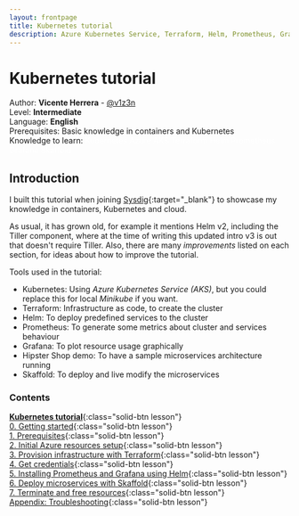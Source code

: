 ```yaml
---
layout: frontpage
title: Kubernetes tutorial
description: Azure Kubernetes Service, Terraform, Helm, Prometheus, Grafana, Skaffold
---
```

# Kubernetes tutorial

Author: **Vicente Herrera** - [@v1z3n](https://twitter.com/v1z3n)  
Level: **Intermediate**  
Language: **English**  
Prerequisites: Basic knowledge in containers and Kubernetes  
Knowledge to learn: <span class="badge rounded-pill bg-danger white" style="color:white">Kubernetes</span> 
<span class="badge rounded-pill bg-danger white" style="color:white">Azure</span> 
<span class="badge rounded-pill bg-danger white" style="color:white">AKS</span>
<span class="badge rounded-pill bg-danger white" style="color:white">Terraform</span> 
<span class="badge rounded-pill bg-danger white" style="color:white">Helm</span> 
<span class="badge rounded-pill bg-danger white" style="color:white">Prometheus</span> 
<span class="badge rounded-pill bg-danger white" style="color:white">Grafana</span> 
<span class="badge rounded-pill bg-danger white" style="color:white">Skaffold</span>  


## Introduction

I built this tutorial when joining [Sysdig](https://sysdig.com){:target="_blank"} to showcase my knowledge in containers, Kubernetes and cloud.

As usual, it has grown old, for example it mentions Helm v2, including the Tiller component, where at the time of writing this updated intro v3 is out that doesn't require Tiller. Also, there are many _improvements_ listed on each section, for ideas about how to improve the tutorial.

Tools used in the tutorial:
* Kubernetes: Using _Azure Kubernetes Service (AKS)_, but you could replace this for local _Minikube_ if you want.
* Terraform: Infrastructure as code, to create the cluster
* Helm: To deploy predefined services to the cluster
* Prometheus: To generate some metrics about cluster and services behaviour
* Grafana: To plot resource usage graphically
* Hipster Shop demo: To have a sample microservices architecture running
* Skaffold: To deploy and live modify the microservices

### Contents

[**Kubernetes tutorial**](./docs/00_getting_started.md){:class="solid-btn lesson"}  
[0. Getting started](./docs/00_getting_started.md){:class="solid-btn lesson"}  
[1. Prerequisites](./docs/01_prerequisites.md){:class="solid-btn lesson"}  
[2. Initial Azure resources setup](./docs/02_setup_az_sp.md){:class="solid-btn lesson"}  
[3. Provision infrastructure with Terraform](./docs/03_infra_terraform.md){:class="solid-btn lesson"}  
[4. Get credentials](./docs/04_get_credentials.md){:class="solid-btn lesson"}  
[5. Installing Prometheus and Grafana using Helm](./docs/05_helm.md){:class="solid-btn lesson"}  
[6. Deploy microservices with Skaffold](./docs/06_cluster_skaffold.md){:class="solid-btn lesson"}  
[7. Terminate and free resources](./docs/98_free_resources.md){:class="solid-btn lesson"}  
[Appendix: Troubleshooting](./docs/99_troubleshooting.md){:class="solid-btn lesson"}  



